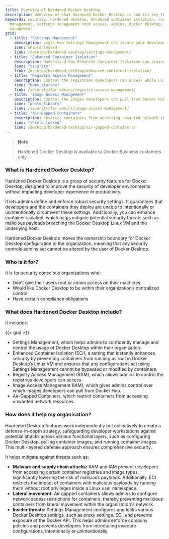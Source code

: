 ```yaml
---
title: Overview of Hardened Docker Desktop
description: Overview of what Hardened Docker Desktop is and its key features
keywords: security, hardened desktop, enhanced container isolation, registry access
  management, settings management root access, admins, docker desktop, image access
  management
grid:
  - title: "Settings Management"
    description: Learn how Settings Management can secure your developers' workflows.
    icon: shield_locked
    link: /desktop/hardened-desktop/settings-management/
  - title: "Enhanced Container Isolation"
    description: Understand how Enhanced Container Isolation can prevent container attacks.
    icon: "security"
    link: /desktop/hardened-desktop/enhanced-container-isolation/
  - title: "Registry Access Management"
    description: Control the registries developers can access while using Docker Desktop.
    icon: "home_storage"
    link: /security/for-admins/registry-access-management/
  - title: "Image Access Management"
    description: Control the images developers can pull from Docker Hub.
    icon: "photo_library"
    link: /security/for-admins/image-access-management/
  - title: "Air-Gapped Containers"
    description: Restrict containers from accessing unwanted network resources.
    icon: "shield_locked"
    link: /desktop/hardened-desktop/air-gapped-containers/
---
```


> **Note**
>
> Hardened Docker Desktop is available to Docker Business customers only.

### What is Hardened Docker Desktop?

Hardened Docker Desktop is a group of security features for Docker Desktop, designed to improve the security of developer environments without impacting developer experience or productivity.

It lets admins define and enforce robust security settings. It guarantees that developers and the containers they deploy are unable to intentionally or unintentionally circumvent these settings. Additionally, you can enhance container isolation, which helps mitigate potential security threats such as malicious payloads breaching the Docker Desktop Linux VM and the underlying host.

Hardened Docker Desktop moves the ownership boundary for Docker Desktop configuration to the organization, meaning that any security controls admins set cannot be altered by the user of Docker Desktop.

### Who is it for?

It is for security conscious organizations who:
- Don’t give their users root or admin access on their machines
- Would like Docker Desktop to be within their organization’s centralized control
- Have certain compliance obligations

### What does Hardened Docker Desktop include?

It includes:

{{< grid >}}

- Settings Management, which helps admins to confidently manage and control the usage of Docker Desktop within their organization.
- Enhanced Container Isolation (ECI), a setting that instantly enhances security by preventing containers from running as root in Docker Desktop’s Linux VM and ensures that any configurations set using Settings Management cannot be bypassed or modified by containers.
- Registry Access Management (RAM), which allows admins to control the registries developers can access.
- Image Access Management (IAM), which gives admins control over which images developers can pull from Docker Hub.
- Air-Gapped Containers, which restrict containers from accessing unwanted network resources.

### How does it help my organisation?

Hardened Desktop features work independently but collectively to create a defense-in-depth strategy, safeguarding developer workstations against potential attacks across various functional layers, such as configuring Docker Desktop, pulling container images, and running container images. This multi-layered defense approach ensures comprehensive security.

It helps mitigate against threats such as:
 - **Malware and supply chain attacks:** RAM and IAM prevent developers from accessing certain container registries and image types, significantly lowering the risk of malicious payloads. Additionally, ECI restricts the impact of containers with malicious payloads by running them without root privileges inside a Linux user namespace.
 - **Lateral movement:** Air gapped containers allows admins to configure network access restrictions for containers, thereby preventing malicious containers from lateral movement within the organization's network.
 - **Insider threats:** Settings Management configures and locks various Docker Desktop settings, such as proxy settings, ECI, and prevents exposure of the Docker API. This helps admins enforce company policies and prevents developers from introducing insecure configurations, intentionally or unintentionally.
